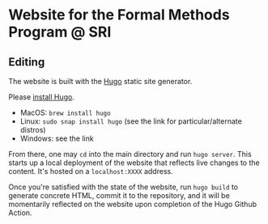 # Website for the Formal Methods Program @ SRI

## Editing

The website is built with the [Hugo](https://gohugo.io/) static site generator.

Please [install Hugo](https://gohugo.io/installation/).
- MacOS: `brew install hugo`
- Linux: `sudo snap install hugo` (see the link for particular/alternate distros)
- Windows: see the link

From there, one may `cd` into the main directory and run `hugo server`. This starts up a local deployment of the website that reflects live changes to the content. It's hosted on a `localhost:XXXX` address.

Once you're satisfied with the state of the website, run `hugo build` to generate concrete HTML, commit it to the repository, and it will be momentarily reflected on the website upon completion of the Hugo Github Action.
